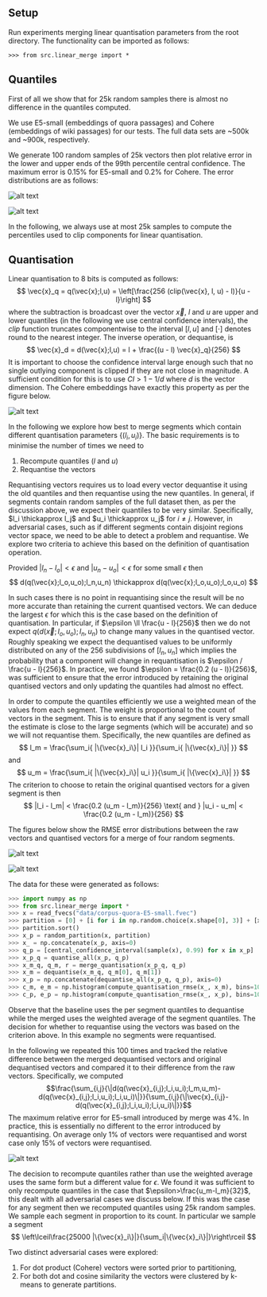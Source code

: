 ## Setup

Run experiments merging linear quantisation parameters from the root directory.
The functionality can be imported as follows: 
```
>>> from src.linear_merge import *
```

## Quantiles

First of all we show that for 25k random samples there is almost no difference in the
quantiles computed.

We use E5-small (embeddings of quora passages) and Cohere (embeddings of wiki passages)
for our tests. The full data sets are ~500k and ~900k, respectively.

We generate 100 random samples of 25k vectors then plot relative error in the lower
and upper ends of the 99th percentile central confidence. The maximum error is 0.15%
for E5-small and 0.2% for Cohere. The error distributions are as follows:

![alt text](./E5-small-CI-Errors.png)

![alt text](./Cohere-CI-Errors.png)

In the following, we always use at most 25k samples to compute the percentiles used
to clip components for linear quantisation.

## Quantisation

Linear quantisation to 8 bits is computed as follows:
$$
  \vec{x}_q = q(\vec{x};l,u) = \left[\frac{256 (clip(\vec{x}, l, u) - l)}{u - l}\right]
$$
where the subtraction is broadcast over the vector $\vec{x}$, $l$ and $u$ are upper and
lower quantiles (in the following we use central confidence intervals), the $clip$
function truncates componentwise to the interval $[l, u]$ and $[\cdot]$ denotes
round to the nearest integer. The inverse operation, or dequantise, is
$$
  \vec{x}_d = d(\vec{x};l,u) = l + \frac{(u - l) \vec{x}_q}{256}
$$
It is important to choose the confidence interval large enough such that no single
outlying component is clipped if they are not close in magnitude. A sufficient
condition for this is to use $CI > 1 - 1/d$ where $d$ is the vector dimension.
The Cohere embeddings have exactly this property as per the figure below.

![alt text](./Cohere-components.png )

In the following we explore how best to merge segments which contain different 
quantisation parameters $\{(l_i, u_i)\}$. The basic requirements is to minimise the
number of times we need to
1. Recompute quantiles ($l$ and $u$)
2. Requantise the vectors

Requantising vectors requires us to load every vector dequantise it using the old
quantiles and then requantise using the new quantiles. In general, if segments
contain random samples of the full dataset then, as per the discussion above, we
expect their quantiles to be very similar. Specifically, $l_i \thickapprox l_j$ 
and $u_i \thickapprox u_j$ for $i \neq j$. However, in adversarial cases, such as
if different segments contain disjoint regions vector space, we need to be able to
detect a problem and requantise. We explore two criteria to achieve this based on
the definition of quantisation operation.

Provided $|l_n - l_o| < \epsilon$ and $|u_n - u_o| < \epsilon$ for some small
$\epsilon$ then
$$
   d(q(\vec{x};l_o,u_o);l_n,u_n) \thickapprox d(q(\vec{x};l_o,u_o);l_o,u_o)
$$

In such cases there is no point in requantising since the result will be no more
accurate than retaining the current quantised vectors. We can deduce the largest
$\epsilon$ for which this is the case based on the definition of quantisation.
In particular, if $\epsilon \ll \frac{u - l}{256}$ then we do not expect
$q(d(\vec{x};l_o,u_o);l_n,u_n)$ to change many values in the quantised vector. Roughly
speaking we expect the dequantised values to be uniformly distributed on any of
the 256 subdivisions of $[l_n,u_n]$ which implies the probability that a component
will change in requantisation is $\epsilon / \frac{u - l}{256}$. In practice, we
found $\epsilon = \frac{0.2 (u - l)}{256}$, was sufficient to ensure that the
error introduced by retaining the original quantised vectors and only updating
the quantiles had almost no effect.

In order to compute the quantiles efficiently we use a weighted mean of the values
from each segment. The weight is proportional to the count of vectors in the segment.
This is to ensure that if any segment is very small the estimate is close to the
large segments (which will be accurate) and so we will not requantise them. Specifically,
the new quantiles are defined as
$$
  l_m = \frac{\sum_i{ |\{\vec{x}_i\}| l_i }}{\sum_i{ |\{\vec{x}_i\}| }}
$$
and
$$
  u_m = \frac{\sum_i{ |\{\vec{x}_i\}| u_i }}{\sum_i{ |\{\vec{x}_i\}| }}
$$
The criterion to choose to retain the original quantised vectors for a given
segment is then
$$
  |l_i - l_m| < \frac{0.2 (u_m - l_m)}{256} \text{ and } |u_i - u_m| < \frac{0.2 (u_m - l_m)}{256}
$$

The figures below show the RMSE error distributions between the raw vectors
and quantised vectors for a merge of four random segments.

![alt text](./E5-small-quantisation-RMSE.png)

![alt text](./Cohere-quantisation-RMSE.png)

The data for these were generated as follows:
```python
>>> import numpy as np
>>> from src.linear_merge import *
>>> x = read_fvecs("data/corpus-quora-E5-small.fvec")
>>> partition = [0] + [i for i in np.random.choice(x.shape[0], 3)] + [x.shape[0]]
>>> partition.sort()
>>> x_p = random_partition(x, partition)
>>> x_ = np.concatenate(x_p, axis=0)
>>> q_p = [central_confidence_interval(sample(x), 0.99) for x in x_p]
>>> x_p_q = quantise_all(x_p, q_p)
>>> x_m_q, q_m, r = merge_quantisation(x_p_q, q_p)
>>> x_m = dequantise(x_m_q, q_m[0], q_m[1])
>>> x_p = np.concatenate(dequantise_all(x_p_q, q_p), axis=0)
>>> c_m, e_m = np.histogram(compute_quantisation_rmse(x_, x_m), bins=100)
>>> c_p, e_p = np.histogram(compute_quantisation_rmse(x_, x_p), bins=100)
```
Observe that the baseline uses the per segment quantiles to dequantise while
the merged uses the weighted average of the segment quantiles. The decision
for whether to requantise using the vectors was based on the criterion above.
In this example no segments were requantised.

In the following we repeated this 100 times and tracked the relative difference
between the merged dequantised vectors and original dequantised vectors and
compared it to their difference from the raw vectors. Specifically, we computed
$$\frac{\sum_{i,j}{\|d(q(\vec{x}_{i,j};l_i,u_i);l_m,u_m)-d(q(\vec{x}_{i,j};l_i,u_i);l_i,u_i)\|}}{\sum_{i,j}{\|\vec{x}_{i,j}-d(q(\vec{x}_{i,j};l_i,u_i);l_i,u_i)\|}}$$
The maximum relative error for E5-small introduced by merge was 4%. In practice,
this is essentially no different to the error introduced by requantising. On average
only 1% of vectors were requantised and worst case only 15% of vectors were requantised.

![alt text](./E5-merge-relative-RMSE.png)

The decision to recompute quantiles rather than use the weighted average uses the
same form but a different value for $\epsilon$. We found it was sufficient to only
recompute quantiles in the case that $\epsilon>\frac{u_m-l_m}{32}$, this dealt with
all adversarial cases we discuss below. If this was the case for any segment then
we recomputed quantiles using 25k random samples. We sample each segment in proportion
to its count. In particular we sample a segment
$$
\left\lceil\frac{25000 |\{\vec{x}_i\}|}{\sum_i|\{\vec{x}_i\}|}\right\rceil
$$

Two distinct adversarial cases were explored:
1. For dot product (Cohere) vectors were sorted prior to partitioning,
2. For both dot and cosine similarity the vectors were clustered by k-means to
   generate partitions.
